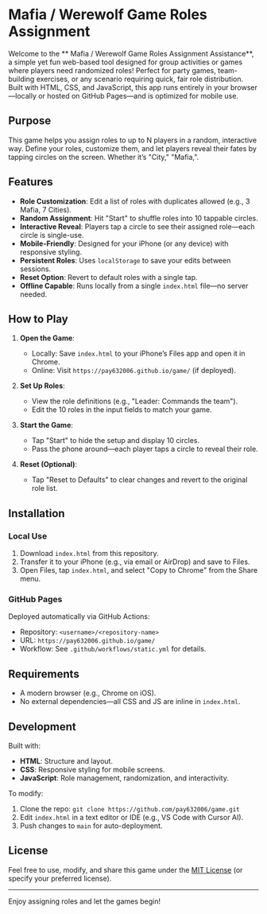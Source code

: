# Mafia / Werewolf Game Roles Assignment

Welcome to the ** Mafia / Werewolf Game Roles Assignment Assistance**, a simple yet fun web-based tool designed for group activities or games where players need randomized roles! Perfect for party games, team-building exercises, or any scenario requiring quick, fair role distribution. Built with HTML, CSS, and JavaScript, this app runs entirely in your browser—locally or hosted on GitHub Pages—and is optimized for mobile use.

## Purpose

This game helps you assign roles to up to N players in a random, interactive way. Define your roles, customize them, and let players reveal their fates by tapping circles on the screen. Whether it’s "City," "Mafia,".

## Features

- **Role Customization**: Edit a list of roles with duplicates allowed (e.g., 3 Mafia, 7 Cities).
- **Random Assignment**: Hit "Start" to shuffle roles into 10 tappable circles.
- **Interactive Reveal**: Players tap a circle to see their assigned role—each circle is single-use.
- **Mobile-Friendly**: Designed for your iPhone (or any device) with responsive styling.
- **Persistent Roles**: Uses `localStorage` to save your edits between sessions.
- **Reset Option**: Revert to default roles with a single tap.
- **Offline Capable**: Runs locally from a single `index.html` file—no server needed.

## How to Play

1. **Open the Game**:
   - Locally: Save `index.html` to your iPhone’s Files app and open it in Chrome.
   - Online: Visit `https://pay632006.github.io/game/` (if deployed).

2. **Set Up Roles**:
   - View the role definitions (e.g., "Leader: Commands the team").
   - Edit the 10 roles in the input fields to match your game.

3. **Start the Game**:
   - Tap "Start" to hide the setup and display 10 circles.
   - Pass the phone around—each player taps a circle to reveal their role.

4. **Reset (Optional)**:
   - Tap "Reset to Defaults" to clear changes and revert to the original role list.

## Installation

### Local Use
1. Download `index.html` from this repository.
2. Transfer it to your iPhone (e.g., via email or AirDrop) and save to Files.
3. Open Files, tap `index.html`, and select "Copy to Chrome" from the Share menu.

### GitHub Pages
Deployed automatically via GitHub Actions:
- Repository: `<username>/<repository-name>`
- URL: `https://pay632006.github.io/game/`
- Workflow: See `.github/workflows/static.yml` for details.

## Requirements

- A modern browser (e.g., Chrome on iOS).
- No external dependencies—all CSS and JS are inline in `index.html`.

## Development

Built with:
- **HTML**: Structure and layout.
- **CSS**: Responsive styling for mobile screens.
- **JavaScript**: Role management, randomization, and interactivity.

To modify:
1. Clone the repo: `git clone https://github.com/pay632006/game.git`
2. Edit `index.html` in a text editor or IDE (e.g., VS Code with Cursor AI).
3. Push changes to `main` for auto-deployment.

## License

Feel free to use, modify, and share this game under the [MIT License](LICENSE) (or specify your preferred license).

---

Enjoy assigning roles and let the games begin!
